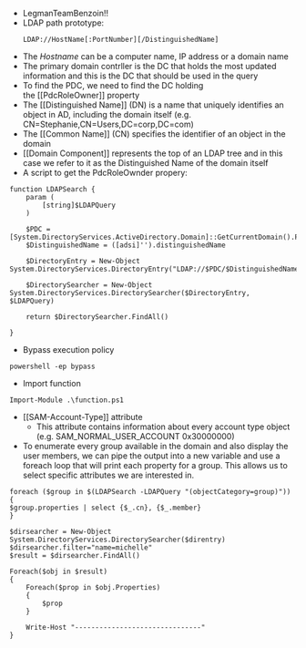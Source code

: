 - LegmanTeamBenzoin!!
- LDAP path prototype:
	```
	LDAP://HostName[:PortNumber][/DistinguishedName]
	```
- The _Hostname_ can be a computer name, IP address or a domain name
- The primary domain contrller is the DC that holds the most updated information and this is the DC that should be used in the query
- To find the PDC, we need to find the DC holding the [[PdcRoleOwner]] property
- The [[Distinguished Name]] (DN) is a name that uniquely identifies an object in AD, including the domain itself (e.g. CN=Stephanie,CN=Users,DC=corp,DC=com)
- The [[Common Name]] (CN) specifies the identifier of an object in the domain
- [[Domain Component]] represents the top of an LDAP tree and in this case we refer to it as the Distinguished Name of the domain itself
- A script to get the PdcRoleOwnder propery:
```
function LDAPSearch {
    param (
        [string]$LDAPQuery
    )

    $PDC = [System.DirectoryServices.ActiveDirectory.Domain]::GetCurrentDomain().PdcRoleOwner.Name
    $DistinguishedName = ([adsi]'').distinguishedName

    $DirectoryEntry = New-Object System.DirectoryServices.DirectoryEntry("LDAP://$PDC/$DistinguishedName")

    $DirectorySearcher = New-Object System.DirectoryServices.DirectorySearcher($DirectoryEntry, $LDAPQuery)

    return $DirectorySearcher.FindAll()

}
```

- Bypass execution policy
```
powershell -ep bypass
```

- Import function
```
Import-Module .\function.ps1
```
- [[SAM-Account-Type]] attribute
	- This attribute contains information about every account type object (e.g. SAM_NORMAL_USER_ACCOUNT 0x30000000)
- To enumerate every group available in the domain and also display the user members, we can pipe the output into a new variable and use a foreach loop that will print each property for a group. This allows us to select specific attributes we are interested in.
```
foreach ($group in $(LDAPSearch -LDAPQuery "(objectCategory=group)")) {
$group.properties | select {$_.cn}, {$_.member}
}
```

```
$dirsearcher = New-Object System.DirectoryServices.DirectorySearcher($direntry)
$dirsearcher.filter="name=michelle"
$result = $dirsearcher.FindAll()

Foreach($obj in $result)
{
    Foreach($prop in $obj.Properties)
    {
        $prop
    }

    Write-Host "-------------------------------"
}
```

